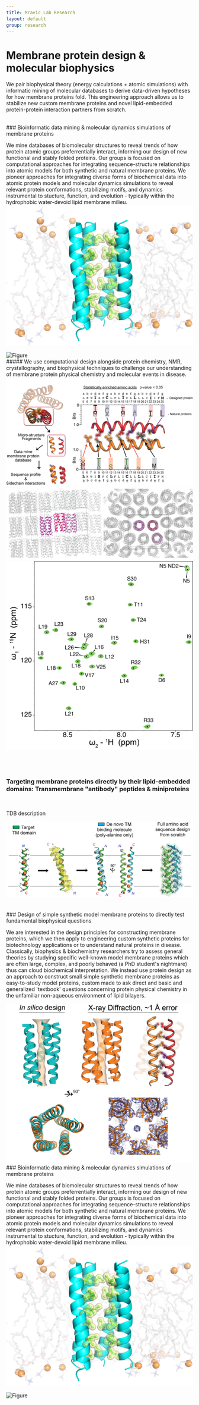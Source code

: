 ```yaml
---
title: Mravic Lab Research
layout: default
group: research
---
```


# Membrane protein design & molecular biophysics 


We pair biophysical theory (energy calculations + atomic simulations) with informatic mining of molecular databases to derive data-driven hypotheses for how membrane proteins fold.  This engineering approach allows us to stabilize new custom membrane proteins and novel lipid-embedded protein-protein interaction partners from scratch.   <br><br>



<div class="row">
### Bioinformatic data mining & molecular dynamics simulations of membrane proteins
<br>
<div class="col-md-7 order-md-1">

We mine databases of biomolecular structures to reveal trends of how protein atomic groups preferrentially interact, informing our design of new functional and stably folded proteins.  Our groups is focused on computational approaches for integrating sequence-structure relationships into atomic models for both synthetic and natural membrane proteins.  We pioneer approaches for integrating diverse forms of biochemical data into atomic protein models and molecular dynamics simulations to reveal relevant protein conformations, stabilizing motifs, and dynamics instrumental to stucture, function, and evolution - typically within the hydrophobic water-devoid lipid membrane milieu.
<img class="img-fluid" src="/static/img/simPacking_lipids.png" alt="Figure">
</div> 

<div class="col-md-5 order-md-2 align-self-center">
  <img class="img-fluid" src="/static/img/poreWaterOnly_v3.gif" alt="Figure">
 </div>
</div>



<div class="row">
##### We use computational design alongside protein chemistry, NMR, crystallography, and biophysical techniques to challenge our understanding of membrane protein physical chemistry and molecular events in disease. 
<br>
<div class="col-md-7 order-md-3">
    <img class="img-fluid" src="/static/img/MemProt_SeqDesign.png">
 </div>
 <div class="col-md-5 order-md-2 align-self-center">
    <img class="img-fluid" src="/static/img/Xray_packingXtal.png">
 </div>
 <div class="col-md-5 order-md-1 align-self-center">
    <img class="img-fluid" src="/static/img/Clean_Monomer-mEpoR_600x_assigned.png">
 </div>

<br><br>
<div class="row">
  
###  Targeting membrane proteins directly by their lipid-embedded domains: Transmembrane "antibody" peptides & miniproteins
<br>
 <div class="col-md-7 order-md-1">

  TDB description

  </div>
 <div class="col-md-3 order-md-2 align-self-center">
    <img class="img-fluid" src="/static/img/TM_antibody_design.png" alt="Figure">
 </div>
</div>


<div class="row">
<br><br>
### Design of simple synthetic model membrane proteins to directly test fundamental biophysical questions
<br>
 <div class="col-md-7 order-md-2">

We are interested in the design  principles for constructing membrane proteins, which we then apply to engineering custom synthetic proteins for biotechnology applications or to understand natural proteins in disease.  Classically, biophysics & biochemistry researchers try to assess general theories by studying specific well-known model membrane proteins which are often large, complex, and poorly behaved (a PhD student's nightmare) thus can cloud biochemical interpretation.  We instead use protein design as an approach to construct small simple synthetic membrane proteins as easy-to-study model proteins, custom made to ask direct and basic and generalized 'textbook' questions concerning protein physical chemistry in the unfamiliar non-aqueous environment of lipid bilayers. 
 </div>

 <div class="col-md-3 order-md-1 align-self-center">
 <img class="img-fluid" src="/static/img/PL5_x-ray.png" alt="Figure">
 </div>
</div>

<div class="row">
### Bioinformatic data mining & molecular dynamics simulations of membrane proteins
<br>
<div class="col-md-7 order-md-1">

We mine databases of biomolecular structures to reveal trends of how protein atomic groups preferrentially interact, informing our design of new functional and stably folded proteins.  Our groups is focused on computational approaches for integrating sequence-structure relationships into atomic models for both synthetic and natural membrane proteins.  We pioneer approaches for integrating diverse forms of biochemical data into atomic protein models and molecular dynamics simulations to reveal relevant protein conformations, stabilizing motifs, and dynamics instrumental to stucture, function, and evolution - typically within the hydrophobic water-devoid lipid membrane milieu.
<img class="img-fluid" src="/static/img/simPacking_lipids.png" alt="Figure">
</div> 

<div class="col-md-5 order-md-2 align-self-center">
  <img class="img-fluid" src="/static/img/poreWaterOnly_v3.gif" alt="Figure">
 </div>
</div>


